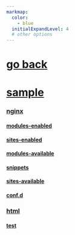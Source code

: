 ```yaml
---
markmap:
  color:
    - blue
  initialExpandLevel: 4
  # other options
---
```


# [go back](../index.html)
# [sample](sample/index.html)
### [nginx](sample/files/nginx/index.html)
#### [modules-enabled](sample/files/nginx/modules-enabled/index.html)
#### [sites-enabled](sample/files/nginx/sites-enabled/index.html)
#### [modules-available](sample/files/nginx/modules-available/index.html)
#### [snippets](sample/files/nginx/snippets/index.html)
#### [sites-available](sample/files/nginx/sites-available/index.html)
#### [conf.d](sample/files/nginx/conf.d/index.html)
### [html](sample/files/html/index.html)
#### [test](sample/files/html/test/index.html)
